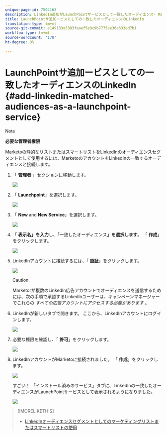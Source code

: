```yaml
---
unique-page-id: 7504163
description: LinkedIn追加がLaunchPointサービスとして一致したオーディエンス- Marketto Docs — 製品ドキュメント
title: LaunchPointサ追加ービスとしての一致したオーディエンスのLinkedIn
translation-type: tm+mt
source-git-commit: e149133a5383faaef5e9c9b7775ae36e633ed7b1
workflow-type: tm+mt
source-wordcount: '178'
ht-degree: 0%

---
```



# LaunchPointサ追加ービスとしての一致したオーディエンスのLinkedIn {#add-linkedin-matched-audiences-as-a-launchpoint-service}

>[!NOTE]
>
>**必要な管理者権限**

Marketoの静的なリストまたはスマートリストをLinkedInのオーディエンスセグメントとして使用するには、MarketoのアカウントをLinkedInの一致するオーディエンスと接続します。

1. 「 **管理者** 」セクションに移動します。

   ![](assets/admin.png)

1. 「 **Launchpoint**」を選択します。

   ![](assets/image2014-12-5-14-3a35-3a27.png)

1. 「 **New** and **New Service**」を選択します。

   ![](assets/image2014-12-5-14-3a37-3a33.png)

1. 「 **表示名」を入力**&#x200B;し、「一致したオーディエンス&#x200B;**」を選択します**。 「 **作成**」をクリックします。

   ![](assets/image2018-2-23-14-3a25-3a39.png)

1. LinkedInアカウントに接続するには、「 **認証**」をクリックします。

   ![](assets/authorizeaccount.png)

   >[!CAUTION]
   >
   >Marketorが複数のLinkedIn広告アカウントでオーディエンスを送信するためには、次の手順で承認するLinkedInユーザーは、キャンペーンマネージャーでこれらの *すべての広告アカウントにアクセスする必要があります* 。

1. LinkedInが新しいタブで開きます。 ここから、LinkedInアカウントにログインします。

   ![](assets/image2018-2-23-14-3a32-3a20.png)

1. 必要な権限を確認し、「 **許可**」をクリックします。

   ![](assets/li-permissions.png)

1. LinkedInアカウントがMarketoに接続されました。 「 **作成**」をクリックします。

   ![](assets/image2018-2-23-14-3a35-3a55.png)

   すごい！ 「インストール済みのサービス」タブに、LinkedInの一致したオーディエンスがLaunchPointサービスとして表示されるようになりました。

   ![](assets/bartholomew2.png)

>[!MORELIKETHIS]
>
>* [LinkedInオーディエンスセグメントとしてのマーケティングリストまたはスマートリストの使用](../../../product-docs/demand-generation/social/social-functions/use-a-marketo-list-or-smart-list-as-a-linkedin-audience-segment.md)

>



